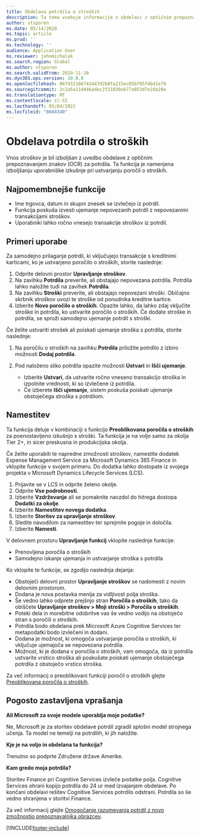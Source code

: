 ```yaml
---
title: Obdelava potrdila o stroških
description: Ta tema vsebuje informacije o obdelavi z optičnim prepoznavanjem znakov (OCR) za potrdila. Ta funkcija je zasnovana za izboljšanje uporabniške izkušnje pri ustvarjanju poročil o stroških Microsoft Dynamics 365 Finance.
author: stsporen
ms.date: 05/14/2020
ms.topic: article
ms.prod: ''
ms.technology: ''
audience: Application User
ms.reviewer: johnmichalak
ms.search.region: Global
ms.author: stsporen
ms.search.validFrom: 2019-11-20
ms.dyn365.ops.version: 10.0.8
ms.openlocfilehash: 067432106742447d2b8fa215ec05bf05f4b41e70
ms.sourcegitcommit: 2c2a5a11d446adec2f21030ab77a053d7e2da28e
ms.translationtype: MT
ms.contentlocale: sl-SI
ms.lasthandoff: 05/04/2022
ms.locfileid: "8684340"
---
```

# <a name="expense-receipt-processing"></a>Obdelava potrdila o stroških

Vnos stroškov je bil izboljšan z uvedbo obdelave z optičnim prepoznavanjem znakov (OCR) za potrdila. Ta funkcija je namenjena izboljšanju uporabniške izkušnje pri ustvarjanju poročil o stroških.

## <a name="key-features"></a>Najpomembnejše funkcije

- Ime trgovca, datum in skupni znesek se izvlečejo iz potrdil.
- Funkcija poskuša izvesti ujemanje nepovezanih potrdil z nepovezanimi transakcijami stroškov.
- Uporabniki lahko ročno vnesejo transakcije stroškov iz potrdil.

## <a name="usage-examples"></a>Primeri uporabe

Za samodejno prilaganje potrdil, ki vključujejo transakcije s kreditnimi karticami, ko je ustvarjeno poročilo o stroških, storite naslednje:

  1. Odprite delovni prostor **Upravljanje stroškov**.
  2. Na zavihku **Potrdila** preverite, ali obstajajo nepovezana potrdila. Potrdila lahko naložite tudi na zavihek **Potrdila**.
  3. Na zavihku **Stroški** preverite, ali obstajajo nepovezani stroški. Običajno skrbnik stroškov uvozi te stroške od ponudnika kreditne kartice.
  4. Izberite **Novo poročilo o stroških**. Opazite lahko, da lahko zdaj vključite stroške in potrdila, ko ustvarite poročilo o stroških. Če dodate stroške in potrdila, se sproži samodejno ujemanje potrdil s stroški.

Če želite ustvariti strošek ali poiskati ujemanje stroška s potrdila, storite naslednje:

  1. Na poročilu o stroških na zavihku **Potrdila** priložite potrdilo z izbiro možnosti **Dodaj potrdila**.
  2. Pod naloženo sliko potrdila opazite možnosti **Ustvari** in **Išči ujemanje**.

      - Izberite **Ustvari**, da ustvarite ročno vneseno transakcijo stroška in izpolnite vrednosti, ki so izvlečene iz potrdila.
      - Če izberete **Išči ujemanje**, sistem poskuša poiskati ujemanje obstoječega stroška s potrdilom.

## <a name="installation"></a>Namestitev

Ta funkcija deluje v kombinaciji s funkcijo **Preoblikovana poročila o stroških** za poenostavljeno izkušnjo s stroški. Ta funkcija je na voljo samo za okolja Tier 2+, in sicer preskusna in produkcijska okolja.

Če želite uporabiti te napredne zmožnosti stroškov, namestite dodatek Expense Management Service za Microsoft Dynamics 365 Finance in vklopite funkcije v svojem primeru. Do dodatka lahko dostopate iz svojega projekta v Microsoft Dynamics Lifecycle Services (LCS).

1. Prijavite se v LCS in odprite želeno okolje.
2. Odprite **Vse podrobnosti**.
3. Izberite **Vzdrževanje** ali se pomaknite navzdol do hitrega dostopa **Dodatki za okolje**.
4. Izberite **Namestitev novega dodatka**.
5. Izberite **Storitev za upravljanje stroškov**.
6. Sledite navodilom za namestitev ter sprejmite pogoje in določila.
7. Izberite **Namesti**.

V delovnem prostoru **Upravljanje funkcij** vklopite naslednje funkcije:

- Prenovljena poročila o stroških
- Samodejno iskanje ujemanja in ustvarjanje stroška s potrdila

Ko vklopite te funkcije, se zgodijo naslednja dejanja:

- Obstoječi delovni prostor **Upravljanje stroškov** se nadomesti z novim delovnim prostorom.
- Dodana je nova postavka menija za vidljivost polja stroška.
- Še vedno lahko odprete prejšnjo stran **Poročila o stroških**, tako da obiščete **Upravljanje stroškov > Moji stroški > Poročila o stroških**.
- Poteki dela in morebitne odobritve vas še vedno vodijo na obstoječo stran s poročili o stroških.
- Potrdila bodo obdelana prek Microsoft Azure Cognitive Services ter metapodatki bodo izvlečeni in dodani.
- Dodana je možnost, ki omogoča ustvarjanje poročila o stroških, ki vključuje ujemajoča se nepovezana potrdila.
- Možnost, ki je dodana v poročila o stroških, vam omogoča, da iz potrdila ustvarite vrstico stroška ali poskušate poiskati ujemanje obstoječega potrdila z obstoječo vrstico stroška.

Za več informacij o preoblikovani funkciji poročil o stroških glejte [Preoblikovana poročila o stroških](ExpenseWorkspaceNew.md).

## <a name="frequently-asked-questions"></a>Pogosto zastavljena vprašanja

**Ali Microsoft za svoje modele uporablja moje podatke?**

Ne, Microsoft je za storitev obdelave potrdil zgradil splošni model strojnega učenja. Ta model ne temelji na potrdilih, ki jih naložite.

**Kje je na voljo in obdelana ta funkcija?**

Trenutno so podprte Združene države Amerike.

**Kam gredo moja potrdila?**

Storitev Finance pri Cognitive Services izvleče podatke polja. Cognitive Services ohrani kopijo potrdila do 24 ur med izvajanjem obdelave. Po končani obdelavi rešitev Cognitive Services potrdilo odstrani. Potrdila so še vedno shranjena v storitvi Finance.

Za več informacij glejte [Omogočanje razumevanja potrdil z novo zmožnostjo prepoznavalnika obrazcev](https://azure.microsoft.com/blog/enable-receipt-understanding-with-form-recognizer-s-new-capability/).


[!INCLUDE[footer-include](../includes/footer-banner.md)]